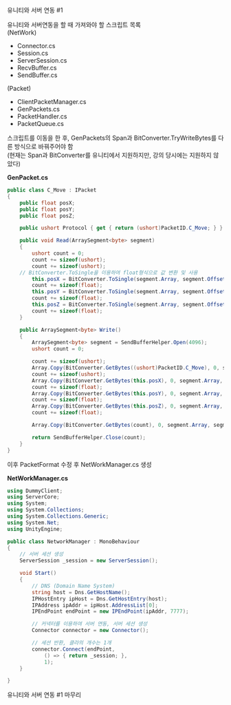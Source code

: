 유니티와 서버 연동 #1

유니티와 서버연동을 할 때 가져와야 할 스크립트 목록
<br>(NetWork)
- Connector.cs
- Session.cs
- ServerSession.cs
- RecvBuffer.cs
- SendBuffer.cs

(Packet)
- ClientPacketManager.cs
- GenPackets.cs
- PacketHandler.cs
- PacketQueue.cs

스크립트를 이동을 한 후, GenPackets의 Span과 BitConverter.TryWriteBytes를 다른 방식으로 바꿔주어야 함
<br>(현재는 Span과 BitConverter를 유니티에서 지원하지만, 강의 당시에는 지원하지 않았다)</br>

**GenPacket.cs**
```cs
public class C_Move : IPacket
{
	public float posX;
	public float posY;
	public float posZ;

	public ushort Protocol { get { return (ushort)PacketID.C_Move; } }

	public void Read(ArraySegment<byte> segment)
	{
		ushort count = 0;
		count += sizeof(ushort);
		count += sizeof(ushort);
    // BitConverter.ToSingle을 이용하여 float형식으로 값 변환 및 사용
		this.posX = BitConverter.ToSingle(segment.Array, segment.Offset + count);
		count += sizeof(float);
		this.posY = BitConverter.ToSingle(segment.Array, segment.Offset + count);
		count += sizeof(float);
		this.posZ = BitConverter.ToSingle(segment.Array, segment.Offset + count);
		count += sizeof(float);
	}

	public ArraySegment<byte> Write()
	{
		ArraySegment<byte> segment = SendBufferHelper.Open(4096);
		ushort count = 0;

		count += sizeof(ushort);
		Array.Copy(BitConverter.GetBytes((ushort)PacketID.C_Move), 0, segment.Array, segment.Offset + count, sizeof(ushort));
		count += sizeof(ushort);
		Array.Copy(BitConverter.GetBytes(this.posX), 0, segment.Array, segment.Offset + count, sizeof(float));
		count += sizeof(float);
		Array.Copy(BitConverter.GetBytes(this.posY), 0, segment.Array, segment.Offset + count, sizeof(float));
		count += sizeof(float);
		Array.Copy(BitConverter.GetBytes(this.posZ), 0, segment.Array, segment.Offset + count, sizeof(float));
		count += sizeof(float);

		Array.Copy(BitConverter.GetBytes(count), 0, segment.Array, segment.Offset, sizeof(ushort));

		return SendBufferHelper.Close(count);
	}
}
```

이후 PacketFormat 수정 후 NetWorkManager.cs 생성

**NetWorkManager.cs**
```cs
using DummyClient;
using ServerCore;
using System;
using System.Collections;
using System.Collections.Generic;
using System.Net;
using UnityEngine;

public class NetworkManager : MonoBehaviour
{
	// 서버 세션 생성
	ServerSession _session = new ServerSession();

    void Start()
    {
		// DNS (Domain Name System)
		string host = Dns.GetHostName();
		IPHostEntry ipHost = Dns.GetHostEntry(host);
		IPAddress ipAddr = ipHost.AddressList[0];
		IPEndPoint endPoint = new IPEndPoint(ipAddr, 7777);

		// 커넥터를 이용하여 서버 연동, 서버 세션 생성
		Connector connector = new Connector();

		// 세션 반환, 클라의 개수는 1개
		connector.Connect(endPoint,
			() => { return _session; },
			1);
	}

}
```

유니티와 서버 연동 #1 마무리
